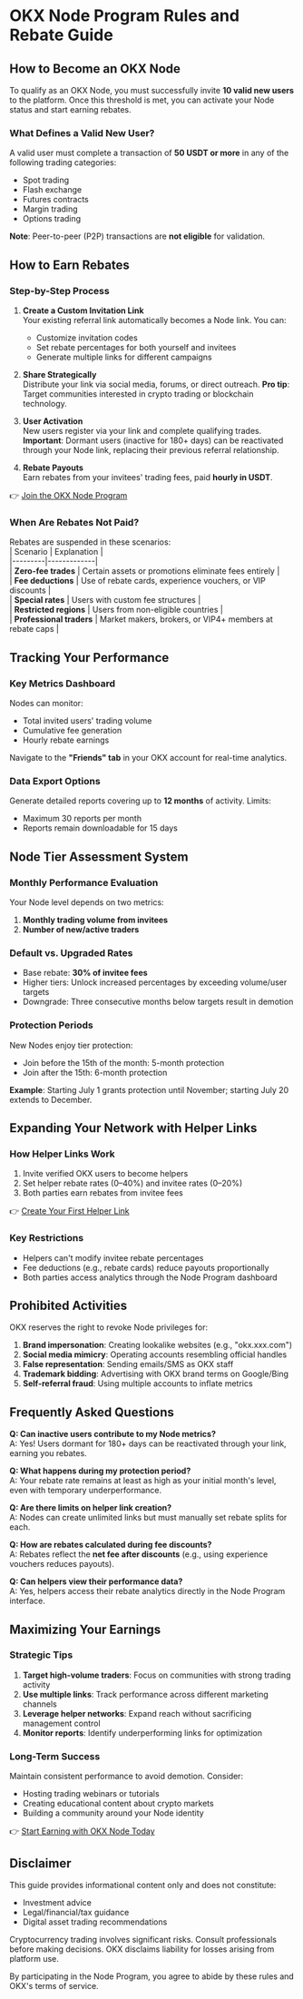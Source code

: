# OKX Node Program Rules and Rebate Guide

## How to Become an OKX Node  

To qualify as an OKX Node, you must successfully invite **10 valid new users** to the platform. Once this threshold is met, you can activate your Node status and start earning rebates.  

### What Defines a Valid New User?  
A valid user must complete a transaction of **50 USDT or more** in any of the following trading categories:  
- Spot trading  
- Flash exchange  
- Futures contracts  
- Margin trading  
- Options trading  

**Note**: Peer-to-peer (P2P) transactions are **not eligible** for validation.  

## How to Earn Rebates  

### Step-by-Step Process  
1. **Create a Custom Invitation Link**  
   Your existing referral link automatically becomes a Node link. You can:  
   - Customize invitation codes  
   - Set rebate percentages for both yourself and invitees  
   - Generate multiple links for different campaigns  

2. **Share Strategically**  
   Distribute your link via social media, forums, or direct outreach. **Pro tip**: Target communities interested in crypto trading or blockchain technology.  

3. **User Activation**  
   New users register via your link and complete qualifying trades. **Important**: Dormant users (inactive for 180+ days) can be reactivated through your Node link, replacing their previous referral relationship.  

4. **Rebate Payouts**  
   Earn rebates from your invitees' trading fees, paid **hourly in USDT**.  

👉 [Join the OKX Node Program](https://bit.ly/okx-bonus)  

### When Are Rebates Not Paid?  
Rebates are suspended in these scenarios:  
| Scenario | Explanation |  
|---------|-------------|  
| **Zero-fee trades** | Certain assets or promotions eliminate fees entirely |  
| **Fee deductions** | Use of rebate cards, experience vouchers, or VIP discounts |  
| **Special rates** | Users with custom fee structures |  
| **Restricted regions** | Users from non-eligible countries |  
| **Professional traders** | Market makers, brokers, or VIP4+ members at rebate caps |  

## Tracking Your Performance  

### Key Metrics Dashboard  
Nodes can monitor:  
- Total invited users' trading volume  
- Cumulative fee generation  
- Hourly rebate earnings  

Navigate to the **"Friends" tab** in your OKX account for real-time analytics.  

### Data Export Options  
Generate detailed reports covering up to **12 months** of activity. Limits:  
- Maximum 30 reports per month  
- Reports remain downloadable for 15 days  

## Node Tier Assessment System  

### Monthly Performance Evaluation  
Your Node level depends on two metrics:  
1. **Monthly trading volume from invitees**  
2. **Number of new/active traders**  

### Default vs. Upgraded Rates  
- Base rebate: **30% of invitee fees**  
- Higher tiers: Unlock increased percentages by exceeding volume/user targets  
- Downgrade: Three consecutive months below targets result in demotion  

### Protection Periods  
New Nodes enjoy tier protection:  
- Join before the 15th of the month: 5-month protection  
- Join after the 15th: 6-month protection  

**Example**: Starting July 1 grants protection until November; starting July 20 extends to December.  

## Expanding Your Network with Helper Links  

### How Helper Links Work  
1. Invite verified OKX users to become helpers  
2. Set helper rebate rates (0–40%) and invitee rates (0–20%)  
3. Both parties earn rebates from invitee fees  

👉 [Create Your First Helper Link](https://bit.ly/okx-bonus)  

### Key Restrictions  
- Helpers can't modify invitee rebate percentages  
- Fee deductions (e.g., rebate cards) reduce payouts proportionally  
- Both parties access analytics through the Node Program dashboard  

## Prohibited Activities  

OKX reserves the right to revoke Node privileges for:  
1. **Brand impersonation**: Creating lookalike websites (e.g., "okx.xxx.com")  
2. **Social media mimicry**: Operating accounts resembling official handles  
3. **False representation**: Sending emails/SMS as OKX staff  
4. **Trademark bidding**: Advertising with OKX brand terms on Google/Bing  
5. **Self-referral fraud**: Using multiple accounts to inflate metrics  

## Frequently Asked Questions  

**Q: Can inactive users contribute to my Node metrics?**  
A: Yes! Users dormant for 180+ days can be reactivated through your link, earning you rebates.  

**Q: What happens during my protection period?**  
A: Your rebate rate remains at least as high as your initial month's level, even with temporary underperformance.  

**Q: Are there limits on helper link creation?**  
A: Nodes can create unlimited links but must manually set rebate splits for each.  

**Q: How are rebates calculated during fee discounts?**  
A: Rebates reflect the **net fee after discounts** (e.g., using experience vouchers reduces payouts).  

**Q: Can helpers view their performance data?**  
A: Yes, helpers access their rebate analytics directly in the Node Program interface.  

## Maximizing Your Earnings  

### Strategic Tips  
1. **Target high-volume traders**: Focus on communities with strong trading activity  
2. **Use multiple links**: Track performance across different marketing channels  
3. **Leverage helper networks**: Expand reach without sacrificing management control  
4. **Monitor reports**: Identify underperforming links for optimization  

### Long-Term Success  
Maintain consistent performance to avoid demotion. Consider:  
- Hosting trading webinars or tutorials  
- Creating educational content about crypto markets  
- Building a community around your Node identity  

👉 [Start Earning with OKX Node Today](https://bit.ly/okx-bonus)  

## Disclaimer  

This guide provides informational content only and does not constitute:  
- Investment advice  
- Legal/financial/tax guidance  
- Digital asset trading recommendations  

Cryptocurrency trading involves significant risks. Consult professionals before making decisions. OKX disclaims liability for losses arising from platform use.  

By participating in the Node Program, you agree to abide by these rules and OKX's terms of service.